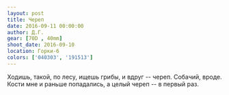 ```yaml
---
layout: post
title: Череп
date: 2016-09-11 00:00:00
author: Д.Г.
gear: [70D , 40mm]
shoot_date: 2016-09-10
location: Горки-6
colors: ['040303', '191513']
---
```


Ходишь, такой, по лесу, ищешь грибы, и вдруг -- череп. Собачий, вроде. Кости мне и раньше попадались, а целый череп -- в первый раз.
